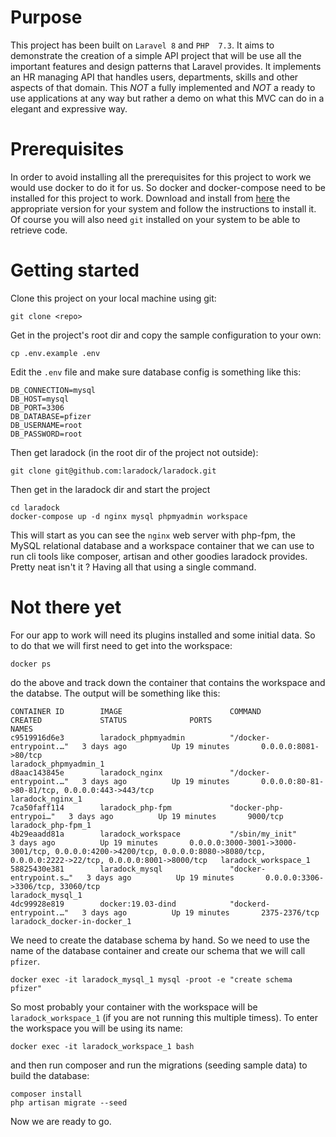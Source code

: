 # Purpose
This project has been built on `Laravel 8` and `PHP  7.3`. It aims to demonstrate the creation of a simple API project
that will be use all the important features and design patterns that Laravel provides. It implements an HR managing
API that handles users, departments, skills and other aspects of that domain.
This *NOT* a fully implemented and *NOT* a ready to use applications at any way but rather a demo on what this MVC 
can do in a elegant and expressive way.

# Prerequisites
In order to avoid installing all the prerequisites for this project to work we would use docker to do it for us.
So docker and docker-compose need to be installed for this project to work. Download and install from [here](https://www.docker.com/get-started)
the appropriate version for your system and follow the instructions to install it. Of course you will also need `git` 
installed on your system to be able to retrieve code.

# Getting started
Clone this project on your local machine using git:
```
git clone <repo>
``` 


Get in the project's root dir and copy the sample configuration to your own:
```
cp .env.example .env
```
Edit the `.env` file and make sure database config is something like this:
```
DB_CONNECTION=mysql
DB_HOST=mysql
DB_PORT=3306
DB_DATABASE=pfizer
DB_USERNAME=root
DB_PASSWORD=root
```
Then get laradock (in the root dir of the project not outside):
```
git clone git@github.com:laradock/laradock.git
```
Then get in the laradock dir and start the project
```
cd laradock
docker-compose up -d nginx mysql phpmyadmin workspace
```
This will start as you can see the `nginx` web server with php-fpm, the MySQL relational database and a workspace
container that we can use to run cli tools like composer, artisan and other goodies laradock provides.
Pretty neat isn't it ? Having all that using a single command.

# Not there yet
For our app to work will need its plugins installed and some initial data. So to do that we will first need to 
get into the workspace:
```
docker ps
```
do the above and track down the container that contains the workspace and the databse. The output will be something like this:
```
CONTAINER ID        IMAGE                        COMMAND                  CREATED             STATUS              PORTS                                                                                                                            NAMES
c9519916d6e3        laradock_phpmyadmin          "/docker-entrypoint.…"   3 days ago          Up 19 minutes       0.0.0.0:8081->80/tcp                                                                                                             laradock_phpmyadmin_1
d8aac143845e        laradock_nginx               "/docker-entrypoint.…"   3 days ago          Up 19 minutes       0.0.0.0:80-81->80-81/tcp, 0.0.0.0:443->443/tcp                                                                                   laradock_nginx_1
7ca50faff114        laradock_php-fpm             "docker-php-entrypoi…"   3 days ago          Up 19 minutes       9000/tcp                                                                                                                         laradock_php-fpm_1
4b29eaadd81a        laradock_workspace           "/sbin/my_init"          3 days ago          Up 19 minutes       0.0.0.0:3000-3001->3000-3001/tcp, 0.0.0.0:4200->4200/tcp, 0.0.0.0:8080->8080/tcp, 0.0.0.0:2222->22/tcp, 0.0.0.0:8001->8000/tcp   laradock_workspace_1
58825430e381        laradock_mysql               "docker-entrypoint.s…"   3 days ago          Up 19 minutes       0.0.0.0:3306->3306/tcp, 33060/tcp                                                                                                laradock_mysql_1
4dc99928e819        docker:19.03-dind            "dockerd-entrypoint.…"   3 days ago          Up 19 minutes       2375-2376/tcp                                                                                                                    laradock_docker-in-docker_1
```
We need to create the database schema by hand. So we need to use the name of the database container and create our 
schema that we will call `pfizer`.
```
docker exec -it laradock_mysql_1 mysql -proot -e "create schema pfizer"
```
So most probably your container with the workspace will be `laradock_workspace_1` (if you are not running this multiple timess).
To enter the workspace you will be using its name:
```
docker exec -it laradock_workspace_1 bash
```
and then run composer and run the migrations (seeding sample data) to build the database:
```
composer install
php artisan migrate --seed
```
Now we are ready to go.

